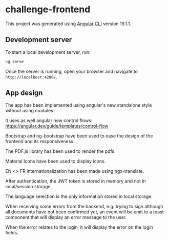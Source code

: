 # challenge-frontend

This project was generated using [Angular CLI](https://github.com/angular/angular-cli) version 19.1.1.

## Development server

To start a local development server, run:

```bash
ng serve
```

Once the server is running, open your browser and navigate to `http://localhost:4200/`.


## App design

The app has been implemented using angular's new standalone style without using modules.

It uses as well angular new control flows: https://angular.dev/guide/templates/control-flow

Bootstrap and ng-bootstrap have been used to ease the design of the frontend and its responsiveness.

The PDF.js library has been used to render the pdfs.

Material Icons have been used to display icons.

EN <> FR internationalization has been made using ngx-translate.

After authentication, the JWT token is stored in memory and not in local/session storage.

The language selection is the only information stored in local storage.

When receiving some errors from the backend, e.g. trying to sign although all documents have not been confirmed yet, an event will be emit to a toast component that will display an error message to the user.

When the error relates to the login, it will display the error on the login fields.
